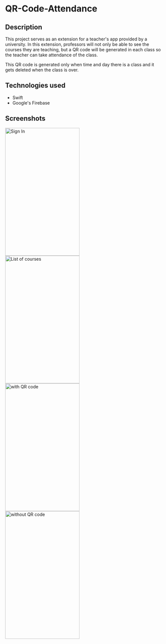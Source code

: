# QR-Code-Attendance

## Description
This project serves as an extension for a teacher's app provided by a university. In this extension, professors will not only be able to see the courses they are teaching, but a QR code will be generated in each class so the teacher can take attendance of the class.

This QR code is generated only when time and day there is a class and it gets deleted when the class is over.

## Technologies used
- Swift
- Google's Firebase

## Screenshots
<p float="left">
  <img width="239" height="410" alt="Sign In" src="https://user-images.githubusercontent.com/35877147/128759689-f3e2e148-f93c-4cf3-b4a2-3ce926b40ec2.png">
  <br>
  <img width="239" height="410" alt="List of courses" src="https://user-images.githubusercontent.com/35877147/128758506-0dd849c4-f657-476b-bb08-995c417930c3.png">
  <br>
  <img width="239" height="410" alt="with QR code" src="https://user-images.githubusercontent.com/35877147/128759118-af5c1a01-0f12-4e16-ba8f-b1c8641b67ab.png">
  <br>
  <img width="239" height="410" alt="without QR code" src="https://user-images.githubusercontent.com/35877147/128759157-2ce08bd3-42b4-4dc9-ab38-e315490ee832.png">
</p>

